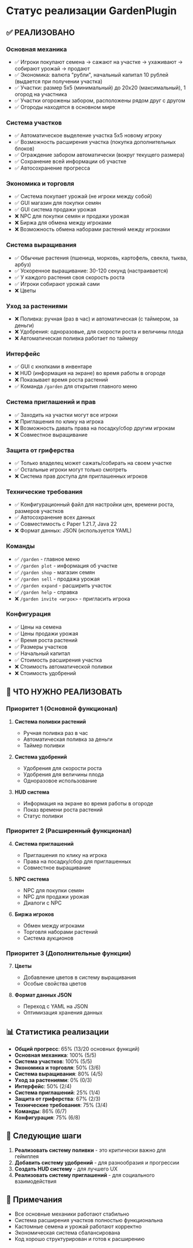 # Статус реализации GardenPlugin

## ✅ РЕАЛИЗОВАНО

### Основная механика
- ✅ Игроки покупают семена → сажают на участке → ухаживают → собирают урожай → продают
- ✅ Экономика: валюта "рубли", начальный капитал 10 рублей (выдается при получении участка)
- ✅ Участки: размер 5х5 (минимальный) до 20х20 (максимальный), 1 огород на участника
- ✅ Участки огорожены забором, расположены рядом друг с другом
- ✅ Огороды находятся в основном мире

### Система участков
- ✅ Автоматическое выделение участка 5х5 новому игроку
- ✅ Возможность расширения участка (покупка дополнительных блоков)
- ✅ Ограждение забором автоматически (вокруг текущего размера)
- ✅ Сохранение всей информации об участке
- ✅ Автосохранение прогресса

### Экономика и торговля
- ✅ Система покупает урожай (не игроки между собой)
- ✅ GUI магазин для покупки семян
- ✅ GUI система продажи урожая
- ❌ NPC для покупки семян и продажи урожая
- ❌ Биржа для обмена между игроками
- ❌ Возможность обмена наборами растений между игроками

### Система выращивания
- ✅ Обычные растения (пшеница, морковь, картофель, свекла, тыква, арбуз)
- ✅ Ускоренное выращивание: 30-120 секунд (настраивается)
- ✅ У каждого растения своя скорость роста
- ✅ Игроки собирают урожай сами
- ❌ Цветы

### Уход за растениями
- ❌ Поливка: ручная (раз в час) и автоматическая (с таймером, за деньги)
- ❌ Удобрения: одноразовые, для скорости роста и величины плода
- ❌ Автоматическая поливка работает по таймеру

### Интерфейс
- ✅ GUI с кнопками в инвентаре
- ❌ HUD (информация на экране) во время работы в огороде
- ❌ Показывает время роста растений
- ✅ Команда `/garden` для открытия главного меню

### Система приглашений и прав
- ✅ Заходить на участки могут все игроки
- ❌ Приглашения по клику на игрока
- ❌ Возможность давать права на посадку/сбор другим игрокам
- ❌ Совместное выращивание

### Защита от гриферства
- ✅ Только владелец может сажать/собирать на своем участке
- ✅ Остальные игроки могут только смотреть
- ❌ Система прав доступа для приглашенных игроков

### Технические требования
- ✅ Конфигурационный файл для настройки цен, времени роста, размеров участков
- ✅ Автосохранение всех данных
- ✅ Совместимость с Paper 1.21.7, Java 22
- ❌ Формат данных: JSON (используется YAML)

### Команды
- ✅ `/garden` - главное меню
- ✅ `/garden plot` - информация об участке
- ✅ `/garden shop` - магазин семян
- ✅ `/garden sell` - продажа урожая
- ✅ `/garden expand` - расширить участок
- ✅ `/garden help` - справка
- ❌ `/garden invite <игрок>` - пригласить игрока

### Конфигурация
- ✅ Цены на семена
- ✅ Цены продажи урожая
- ✅ Время роста растений
- ✅ Размеры участков
- ✅ Начальный капитал
- ✅ Стоимость расширения участка
- ❌ Стоимость автоматической поливки
- ❌ Стоимость удобрений

## 🚧 ЧТО НУЖНО РЕАЛИЗОВАТЬ

### Приоритет 1 (Основной функционал)
1. **Система поливки растений**
   - Ручная поливка раз в час
   - Автоматическая поливка за деньги
   - Таймер поливки

2. **Система удобрений**
   - Удобрения для скорости роста
   - Удобрения для величины плода
   - Одноразовое использование

3. **HUD система**
   - Информация на экране во время работы в огороде
   - Показ времени роста растений
   - Статус поливки

### Приоритет 2 (Расширенный функционал)
4. **Система приглашений**
   - Приглашения по клику на игрока
   - Права на посадку/сбор для приглашенных
   - Совместное выращивание

5. **NPC система**
   - NPC для покупки семян
   - NPC для продажи урожая
   - Диалоги с NPC

6. **Биржа игроков**
   - Обмен между игроками
   - Торговля наборами растений
   - Система аукционов

### Приоритет 3 (Дополнительные функции)
7. **Цветы**
   - Добавление цветов в систему выращивания
   - Особые свойства цветов

8. **Формат данных JSON**
   - Переход с YAML на JSON
   - Оптимизация хранения данных

## 📊 Статистика реализации

- **Общий прогресс**: 65% (13/20 основных функций)
- **Основная механика**: 100% (5/5)
- **Система участков**: 100% (5/5)
- **Экономика и торговля**: 50% (3/6)
- **Система выращивания**: 80% (4/5)
- **Уход за растениями**: 0% (0/3)
- **Интерфейс**: 50% (2/4)
- **Система приглашений**: 25% (1/4)
- **Защита от гриферства**: 67% (2/3)
- **Технические требования**: 75% (3/4)
- **Команды**: 86% (6/7)
- **Конфигурация**: 75% (6/8)

## 🎯 Следующие шаги

1. **Реализовать систему поливки** - это критически важно для геймплея
2. **Добавить систему удобрений** - для разнообразия и прогрессии
3. **Создать HUD систему** - для лучшего UX
4. **Реализовать систему приглашений** - для социального взаимодействия

## 📝 Примечания

- Все основные механики работают стабильно
- Система расширения участков полностью функциональна
- Кастомные семена и урожай работают корректно
- Экономическая система сбалансирована
- Код хорошо структурирован и готов к расширению 